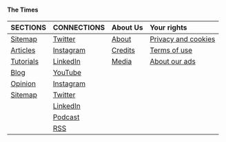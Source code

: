 #### The Times
| SECTIONS      | CONNECTIONS   | About Us       | Your rights              |
| ------------- | ------------- | -------------- |:------------------------ |
| [Sitemap](/)  | [Twitter](/)  | [About](/)     | [Privacy and cookies](/) | 
| [Articles](/) | [Instagram](/)| [Credits](/)   | [Terms of use ](/)       |
| [Tutorials](/)| [LinkedIn](/) | [Media](/)     | [About our ads](/)       |
| [Blog](/)     | [YouTube](/)  |                |                          | 
| [Opinion](/)  | [Instagram](/)|                |                          | 
| [Sitemap](/)  | [Twitter](/)  |                |                          | 
|               | [LinkedIn](/) |                |                          | 
|               | [Podcast](/)  |                |                          |
|               | [RSS](/)      |                |                          |

